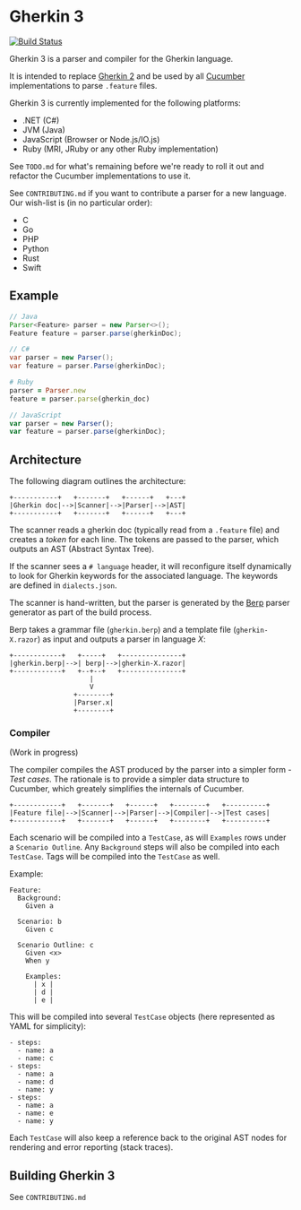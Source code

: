 # Gherkin 3

[![Build Status](https://travis-ci.org/cucumber/gherkin3.png)](https://travis-ci.org/cucumber/gherkin3)

Gherkin 3 is a parser and compiler for the Gherkin language.

It is intended to replace [Gherkin 2](https://github.com/cucumber/gherkin) and be used by
all [Cucumber](https://cukes.info) implementations to parse `.feature` files.

Gherkin 3 is currently implemented for the following platforms:

* .NET (C#)
* JVM (Java)
* JavaScript (Browser or Node.js/IO.js)
* Ruby (MRI, JRuby or any other Ruby implementation)

See `TODO.md` for what's remaining before we're ready to roll it out and refactor
the Cucumber implementations to use it.

See `CONTRIBUTING.md` if you want to contribute a parser for a new language.
Our wish-list is (in no particular order):

* C
* Go
* PHP
* Python
* Rust
* Swift

## Example

```java
// Java
Parser<Feature> parser = new Parser<>();
Feature feature = parser.parse(gherkinDoc);
```

```csharp
// C#
var parser = new Parser();
var feature = parser.Parse(gherkinDoc);
```

```ruby
# Ruby
parser = Parser.new
feature = parser.parse(gherkin_doc)
```

```javascript
// JavaScript
var parser = new Parser();
var feature = parser.parse(gherkinDoc);
```

## Architecture

The following diagram outlines the architecture:

    +-----------+   +-------+   +------+   +---+
    |Gherkin doc|-->|Scanner|-->|Parser|-->|AST|
    +-----------+   +-------+   +------+   +---+

The scanner reads a gherkin doc (typically read from a `.feature` file) and creates
a *token* for each line. The tokens are passed to the parser, which outputs an AST
(Abstract Syntax Tree).

If the scanner sees a `# language` header, it will reconfigure itself dynamically
to look for Gherkin keywords for the associated language. The keywords are defined in
`dialects.json`.

The scanner is hand-written, but the parser is generated by the [Berp](https://github.com/gasparnagy/berp)
parser generator as part of the build process.

Berp takes a grammar file (`gherkin.berp`) and a template file (`gherkin-X.razor`) as input
and outputs a parser in language *X*:

    +------------+   +-----+   +---------------+
    |gherkin.berp|-->| berp|-->|gherkin-X.razor|
    +------------+   +--+--+   +---------------+
                        |
                        V
                    +--------+
                    |Parser.x|
                    +--------+

### Compiler

(Work in progress)

The compiler compiles the AST produced by the parser
into a simpler form - *Test cases*. The rationale is to provide a simpler
data structure to Cucumber, which greately simplifies the internals of Cucumber.

    +------------+   +-------+   +------+   +--------+   +----------+
    |Feature file|-->|Scanner|-->|Parser|-->|Compiler|-->|Test cases|
    +------------+   +-------+   +------+   +--------+   +----------+

Each scenario will be compiled into a `TestCase`, as will `Examples` rows under
a `Scenario Outline`. Any `Background` steps will also be compiled into each
`TestCase`. Tags will be compiled into the `TestCase` as well.

Example:

```gherkin
Feature:
  Background:
    Given a

  Scenario: b
    Given c

  Scenario Outline: c
    Given <x>
    When y

    Examples:
      | x |
      | d |
      | e |
```

This will be compiled into several `TestCase` objects (here represented as YAML
for simplicity):

```
- steps:
  - name: a
  - name: c
- steps:
  - name: a
  - name: d
  - name: y
- steps:
  - name: a
  - name: e
  - name: y
```

Each `TestCase` will also keep a reference back to the original AST nodes for
rendering and error reporting (stack traces).

## Building Gherkin 3

See `CONTRIBUTING.md`
